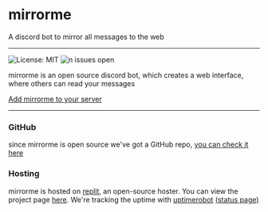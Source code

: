 # mirrorme
A discord bot to mirror all messages to the web

------
![License: MIT](https://img.shields.io/github/license/MoPaMo/mirrorme) ![n issues open](https://img.shields.io/github/issues/MoPaMo/mirrorme)

mirrorme is an open source discord bot, which creates a web interface, where others can read your messages

[Add mirrorme to your server](https://discord.com/oauth2/authorize?client_id=835079528770043925&scope=bot&permissions=2147900481&response_type=code&redirect_uri=https%3A%2F%2Fmirror.mopamo.repl.co%2Ffinish)  




----
### GitHub

since mirrorme is open source we've got a GitHub repo, [you can check it here](https://github.com/MoPaMo/mirrorme)


### Hosting

mirrorme is hosted on [replit](https://replit.com), an open-source hoster. You can view the project page [here](https://replit.com/@MoPaMo/mirror).
We're tracking the uptime with [uptimerobot](https://uptimerobot.com) [(status page)](https://stats.uptimerobot.com/BErLNFVkyE)
